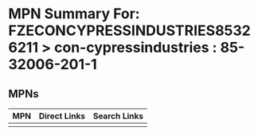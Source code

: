 



# MPN Summary For: FZECONCYPRESSINDUSTRIES85326211 > con-cypressindustries : 85-32006-201-1

## MPNs
  

|MPN|Direct Links|Search Links|
| :--- | :--- | :--- |
||||
